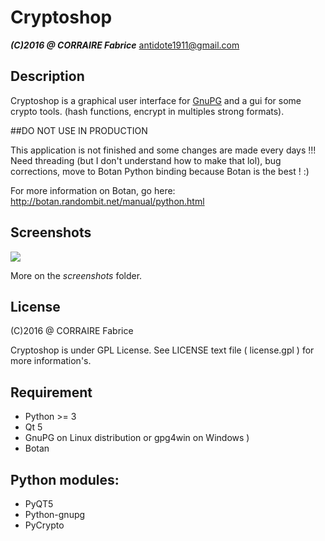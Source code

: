 Cryptoshop
=========
***(C)2016 @ CORRAIRE Fabrice***
antidote1911@gmail.com

Description
------------
Cryptoshop is a graphical user interface for [GnuPG](https://www.gnupg.org/) and a gui for some
crypto tools. (hash functions, encrypt in multiples strong formats).

##DO NOT USE IN PRODUCTION

This application is not finished and some changes are made every days !!!
Need threading (but I don't understand how to make that lol), bug corrections, move to Botan Python binding because Botan is the best ! :)

For more information on Botan, go here: http://botan.randombit.net/manual/python.html

Screenshots
-------------
![](http://img15.hostingpics.net/pics/980644mainwindow.png)

More on the *screenshots* folder.

License
--------
(C)2016 @ CORRAIRE Fabrice

Cryptoshop is under GPL License.
See LICENSE text file ( license.gpl ) for more information's.

Requirement
-------------
- Python >= 3
- Qt 5
- GnuPG on Linux distribution or gpg4win on Windows )
- Botan

Python modules:
----------------
- PyQT5
- Python-gnupg
- PyCrypto